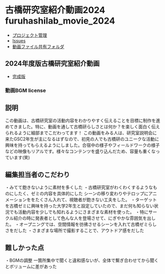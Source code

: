 # 古橋研究室紹介動画2024 furuhashilab_movie_2024 

 * [プロジェクト管理](https://github.com/orgs/furuhashilab/projects/42)
 * [Issues](https://github.com/furuhashilab/furuhashilab_movie_2024/issues)
 * [動画ファイル共有フォルダ](https://drive.google.com/drive/u/1/folders/1buICQUhZ9gaO5A8o_WeatAdo-0SCm5r-)

## 2024年度版古橋研究室紹介動画
 * [完成版](https://drive.google.com/file/d/1PKZFosyw0knFacLTE4YJOe4jNSM9Tvwk/view?usp=sharing)
### 動画BGM license


## 説明
この動画は、古橋研究室の活動内容をわかりやすく伝えることを目標に制作を進めてきました。特に、動画を通して古橋研らしさとは何か？を楽しく面白く伝えられるように細部までこだわってます！
この動画をみる人は、研究室説明会に来たGSC2年生が主になるはずなので、初見の人でも古橋研のユニークな活動に興味を持ってもらえるようにしました。合宿中の様子やフィールドワークの様子などの映像もリアルです。様々なコンテンツを盛り込んだため、容量も重くなっています(笑)

## 編集担当者のこだわり
・みてて飽きないように素材を多くした
・古橋研究室がわくわくするようなものにしたく、ゼミの内容を具体的にした
シーンの移り変わりやテロップにアニメーションををたくさん入れて、視聴者が飽きない工夫をした。
・ターゲットを古橋ゼミに興味を持った大学2年生と設定していたので、まだ何も知らない状況でも活動内容を少しでも知れるようにさまざまな素材を使った。
・特にサークル紹介の時に発表者として色んな人を登場させて、にぎやかな雰囲気を出した。
・オープニングでは、空間情報を彷彿させるシーンを入れて古橋ゼミらしさをだした
・さまざまな場所で撮影することで、アウトドア感をだした

## 難しかった点
・BGMの調整
一箇所集中で聞くと違和感ないが、全体で繋ぎ合わせてから聞くとボリュームに差があった

